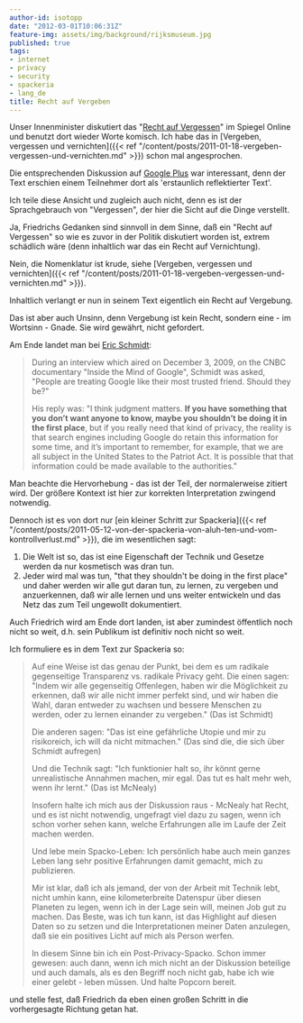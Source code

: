 ```yaml
---
author-id: isotopp
date: "2012-03-01T10:06:31Z"
feature-img: assets/img/background/rijksmuseum.jpg
published: true
tags:
- internet
- privacy
- security
- spackeria
- lang_de
title: Recht auf Vergeben
---
```


Unser Innenminister diskutiert das "[Recht auf Vergessen](http://www.spiegel.de/netzwelt/netzpolitik/0,1518,817830,00.html)"
im Spiegel Online und benutzt dort wieder Worte komisch. 
Ich habe das in 
[Vergeben, vergessen und vernichten]({{< ref "/content/posts/2011-01-18-vergeben-vergessen-und-vernichten.md" >}})
schon mal angesprochen.

Die entsprechenden Diskussion auf 
[Google Plus](https://plus.google.com/u/0/117024231055768477646/posts/2bez2j9gcXf)
war interessant, denn der Text erschien einem Teilnehmer dort als
'erstaunlich reflektierter Text'.

Ich teile diese Ansicht und zugleich auch nicht, denn es ist der
Sprachgebrauch von "Vergessen", der hier die Sicht auf die Dinge verstellt.

Ja, Friedrichs Gedanken sind sinnvoll in dem Sinne, daß ein "Recht auf
Vergessen" so wie es zuvor in der Politik diskutiert worden ist, extrem
schädlich wäre (denn inhaltlich war das ein Recht auf Vernichtung).

Nein, die Nomenklatur ist krude, siehe 
[Vergeben, vergessen und vernichten]({{< ref "/content/posts/2011-01-18-vergeben-vergessen-und-vernichten.md" >}}).

Inhaltlich verlangt er nun in seinem Text eigentlich ein Recht auf
Vergebung.

Das ist aber auch Unsinn, denn Vergebung ist kein Recht, sondern eine - im
Wortsinn - Gnade.  Sie wird gewährt, nicht gefordert.

Am Ende landet man bei  [Eric Schmidt](http://en.wikipedia.org/wiki/Eric_Schmidt#Views):

> During an interview which aired on December 3, 2009, on the CNBC
> documentary "Inside the Mind of Google", Schmidt was asked, "People are
> treating Google like their most trusted friend.  Should they be?"
> 
> His reply was: "I think judgment matters.  **If you have something that
> you don’t want anyone to know, maybe you shouldn’t be doing it in the
> first place**, but if you really need that kind of privacy, the reality
> is that search engines including Google do retain this information for
> some time, and it’s important to remember, for example, that we are all
> subject in the United States to the Patriot Act.  It is possible that that
> information could be made available to the authorities."

Man beachte die Hervorhebung - das ist der Teil, der normalerweise zitiert
wird.  Der größere Kontext ist hier zur korrekten Interpretation zwingend
notwendig.

Dennoch ist es von dort nur 
[ein kleiner Schritt zur Spackeria]({{< ref "/content/posts/2011-05-12-von-der-spackeria-von-aluh-ten-und-vom-kontrollverlust.md" >}}),
die im wesentlichen sagt: 

1. Die Welt ist so, das ist eine Eigenschaft der Technik und Gesetze werden
da nur kosmetisch was dran tun.
1. Jeder wird mal was tun, "that they shouldn't be doing in the first
place" und daher werden wir alle gut daran tun, zu lernen, zu vergeben und
anzuerkennen, daß wir alle lernen und uns weiter entwickeln und das Netz das
zum Teil ungewollt dokumentiert.

Auch Friedrich wird am Ende dort landen, ist aber zumindest öffentlich noch
nicht so weit, d.h.  sein Publikum ist definitiv noch nicht so weit.

Ich formuliere es in dem Text zur Spackeria so: 

> Auf eine Weise ist das genau der Punkt, bei dem es um radikale gegenseitige
> Transparenz vs.  radikale Privacy geht.  Die einen sagen: "Indem wir alle
> gegenseitig Offenlegen, haben wir die Möglichkeit zu erkennen, daß wir
> alle nicht immer perfekt sind, und wir haben die Wahl, daran entweder zu
> wachsen und bessere Menschen zu werden, oder zu lernen einander zu
> vergeben." (Das ist Schmidt)
> 
> Die anderen sagen: "Das ist eine gefährliche Utopie und mir zu
> risikoreich, ich will da nicht mitmachen." (Das sind die, die sich über
> Schmidt aufregen)
>
> Und die Technik sagt: "Ich funktionier halt so, ihr könnt gerne
> unrealistische Annahmen machen, mir egal.  Das tut es halt mehr weh, wenn
> ihr lernt." (Das ist McNealy)
> 
> Insofern halte ich mich aus der Diskussion raus - McNealy hat Recht, und
> es ist nicht notwendig, ungefragt viel dazu zu sagen, wenn ich schon
> vorher sehen kann, welche Erfahrungen alle im Laufe der Zeit machen
> werden.
> 
> Und lebe mein Spacko-Leben: Ich persönlich habe auch mein ganzes Leben
> lang sehr positive Erfahrungen damit gemacht, mich zu publizieren.
>
> Mir ist klar, daß ich als jemand, der von der Arbeit mit Technik lebt,
> nicht umhin kann, eine kilometerbreite Datenspur über diesen Planeten zu
> legen, wenn ich in der Lage sein will, meinen Job gut zu machen.  Das
> Beste, was ich tun kann, ist das Highlight auf diesen Daten so zu setzen
> und die Interpretationen meiner Daten anzulegen, daß sie ein positives
> Licht auf mich als Person werfen.
> 
> In diesem Sinne bin ich ein Post-Privacy-Spacko.  Schon immer gewesen:
> auch dann, wenn ich mich nicht an der Diskussion beteilige und auch
> damals, als es den Begriff noch nicht gab, habe ich wie einer gelebt -
> leben müssen.  Und halte Popcorn bereit.

und stelle fest, daß Friedrich da eben einen großen Schritt in die
vorhergesagte Richtung getan hat.
